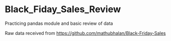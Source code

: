 # Black_Fiday_Sales_Review
Practicing pandas module and basic review of data

Raw data received from https://github.com/mathubhalan/Black-Friday-Sales
